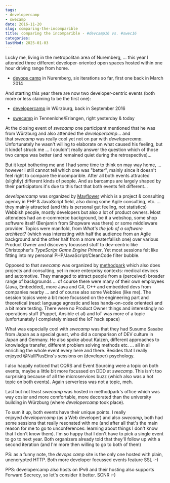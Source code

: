 ```yaml
---
tags:
- developercamp
- swecamp
date: 2016-11-20
slug: comparing-the-incomparible
title: comparing the incomparible - #devcamp16 vs. #swec16
categories:
lastMod: 2025-01-03
---
```

Lucky me, living in the metropolitan area of Nuremberg, ... this year I attended three different developer-oriented open spaces hosted within one hour driving range from home.

  + [devops camp](http://www.devops-camp.de/) in Nuremberg, six iterations so far, first one back in March 2014

And starting this year there are now two developer-centric events (both more or less claiming to be the first one):

  + [developercamp](https://developercamp.io/) in Würzburg, back in September 2016

  + [swecamp](https://swe-camp.de/) in Tennenlohe/Erlangen, right yesterday & today

At the closing event of *swecamp* one participant mentioned that he was from Würzburg and also attended the *developercamp*... and that *swecamp* was really cool yet not on par with *developercamp*. Unfortunately he wasn't willing to elaborate on what caused his feeling, but it kindof struck me ... I couldn't really answer the question which of those two camps was better (and remained quiet during the retrospective)...

But it kept bothering me and I had some time to think on may way home, ... however I still cannot tell which one was "better", mainly since it doesn't feel right to compare the incomparible. After all both events attracted (slightly) different kinds of people. And as barcamps are largely shaped by their participators it's due to this fact that both events felt different...

*developercamp* was organized by [Mayflower](https://mayflower.de/) which is a project & consulting agency in PHP & JavaScript field, also doing some Agile consulting, etc. ... they mainly attracted (and this is personal gut feeling, not statistics) Webbish people, mostly developers but also a lot of product owners. Most attendees had an e-commerce background, be it a webshop, some shop software itself (Benjamin from Shopware was there) or some middleware provider. Topics were manifold, from *What's the job of a software architect?* (which was interesting with half the audience from an Agile background and the other half from a more waterfallish one) over various Product Owner and discovery focussed stuff to dev-centric like Christopher's *TypeScript Game Engine Primer*. Yet most sessions felt like fitting into my personal PHP/JavaScript/CleanCode filter bubble.

Opposed to that *swecamp* was organized by [methodpark](https://www.methodpark.de/) which also does projects and consulting, yet in more enterprisy contexts: medical devices and automotive. They managed to attract people from a (perceived) broader range of backgrounds ... of course there were many of their own employees (Java, Embedded), more Java and C#, C++ and embedded devs from companies nearby ... and of course also some Webbies (like me). The session topics were a bit more focussed on the engineering part and theoretical (read: language agnostic and less hands-on-code oriented) and a bit more testing. There were no Product Owner things and interestingly no operations stuff (Puppet, Ansible et al) and IoT was more of a topic (unfortunately I completely missed the IoT hack space)

What was especially cool with *swecamp* was that they had Susume Sasabe from Japan as a special guest, who did a comparison of DEV culture in Japan and Germany. He also spoke about Kaizen, different approaches to knowledge transfer, different problem solving methods etc. ... all in all enriching the whole event every here and there. Besides that I really enjoyed @NullPlusEins's sessions on (developer) psychology.

I also happily noticed that CQRS and Event Sourcing were a topic on both events, maybe a little bit more focussed on DDD at *swecamp*. This isn't too surprising because of all the microservices buzz (which also was a hot topic on both events). Again serverless was not a topic, meh.

Last but not least *swecamp* was hosted in methodpark's office which was way cosier and more comfortable, more decorated than the university building in Würzburg (where *developercamp* took place).

To sum it up, both events have their unique points. I really enjoyed *developercamp* (as a Web developer) and also *swecamp*, both had some sessions that really resonated with me (and after all that's the main reason for me to go to unconferences: learning about things I don't know that I don't know them). I'm so happy that I don't have to pick a single event to go to next year. Both organizers already told that they'll follow up with a second iteration (and I'm more then willing to go to both of them)

PS: as a funny note, the *devops camp* site is the only one hosted with plain, unencrypted HTTP. Both more developer focussed events feature SSL :-)

PPS: developercamp also hosts on IPv6 and their hosting also supports Forward Secrecy, so let's consider it better. SCNR :-)

